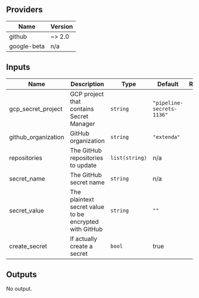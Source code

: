 ## Providers

| Name | Version |
|------|---------|
| github | ~> 2.0 |
| google-beta | n/a |

## Inputs

| Name | Description | Type | Default | Required |
|------|-------------|------|---------|:-----:|
| gcp\_secret\_project | GCP project that contains Secret Manager | `string` | `"pipeline-secrets-1136"` | no |
| github\_organization | GitHub organization | `string` | `"extenda"` | no |
| repositories | The GitHub repositories to update | `list(string)` | n/a | yes |
| secret\_name | The GitHub secret name | `string` | n/a | yes |
| secret\_value | The plaintext secret value to be encrypted with GitHub | `string` | `""` | no |
| create\_secret | If actually create a secret | `bool` | true | no |

## Outputs

No output.
